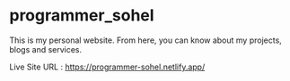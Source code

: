 # programmer_sohel
This is my personal website. From here, you can know about my projects, blogs and services.

Live Site URL : https://programmer-sohel.netlify.app/
